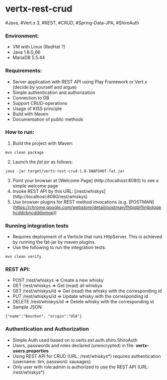 # vertx-rest-crud
#Java, #Vert.x 3, #REST, #CRUD, #Spring-Data-JPA, #ShiroAuth
### Environment:
- VM with Linux (RedHat ?)
- Java 1.8.0_66
- MariaDB 5.5.44

### Requirements:
- Server application with REST API using Play Framework or Vert.x (decide by yourself and argue)    
- Simple authentication and authorization
- Connection to DB
- Support CRUD-operations
- Usage of KISS principle
- Build with Maven
- Documentation of public methods

### How to run:
1. Build the project with Maven:
```
mvn clean package
```

2. Launch the _fat jar_ as follows:
```
java -jar target/vertx-rest-crud-1.0-SNAPSHOT-fat.jar
```

3. Point your browser at [Welcome Page] (http://localhost:8080) to see a simple welcome page
4. Invoke REST API by this URL: [/rest/whiskys] (http://localhost:8080/rest/whiskys)
5. Use browser plugins for REST method invocations (e.g. [POSTMAN] (https://chrome.google.com/webstore/detail/postman/fhbjgbiflinjbdggehcddcbncdddomop))

### Running integration tests
* Requires deployment of a Verticle that runs HttpServer. This is achieved by running the fat-jar by maven plugins.
* Use the following to run the integration tests:
```
mvn clean verify
```
    
### REST API:
* POST /rest/whiskys => Create a new whisky
* GET /rest/whiskys => Get (read) all whiskys
* GET /rest/whiskys/id => Get (read) the whisky with the corresponding id
* PUT /rest/whiskys/id => Update whisky with the corresponding id
* DELETE /rest/whiskys/id => Delete whisky with the corresponding id
* Sample JSON:
```
{"name":"Bourbon", "origin":"USA"}
```

### Authentication and Authorization
* Simple Auth used based on io.vertx.ext.auth.shiro.ShiroAuth
* Users, passwords and roles declared (unencrypted) in file: **vertx-users.properties**
* Using REST API for CRUD (URL: /rest/whiskys*) requires authentication (username: tim, password: sausages)
* Only user with role:admin is authorized to use the REST API (URL: /rest/whiskys*) 
